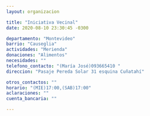 ```yaml
---
layout: organizacion

title: "Iniciativa Vecinal"
date: 2020-08-10 23:30:45 -0300

departamento: "Montevideo"
barrio: "Causeglia"
actividades: "Merienda"
donaciones: "Alimentos"
necesidades: ""
telefono_contacto: "(María José)093665410 "
direccion: "Pasaje Pereda Solar 31 esquina Cuñatahí"

otros_contactos: ""
horario: "(MIE)17:00,(SAB)17:00"
aclaraciones: ""
cuenta_bancaria: ""

---
```

